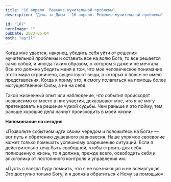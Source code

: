 ```yaml
---
title: "16 апреля. Решение мучительной проблемы"
description: "День за Днем - 16 апреля. Решение мучительной проблемы"

id: "107"
heroImage: ""
pubDate: 2023-05-04
moth: "april"
---
```


Когда мне удается, наконец, убедить себя уйти от решения мучительной проблемы
и оставить все на волю Бога, то все решается само собой, и иногда таким
образом, о котором я даже и не мечтала. Все это должно убедить меня в том, что
мое человеческое понимание этого мира ограничено, существуют вещи, о которых я
вовсе не имею представления. Когда я приму это, я смогу полагаться на помощь
более могущественной Силы, а не на себя.

Такой жизненный опыт или наблюдение, что события происходят независимо от
моего в них участия, доказывают мне, что я не могу претендовать на решение
чужой судьбы. Чем раньше я это пойму, тем раньше хорошие дела начнут
происходить в моей жизни.

**Напоминание на сегодня**

«Позвольте событиям идти своим чередом и положитесь на Бога» — вот путь к
обретению душевного равновесия. Наше упрямое своеволие может только помешать
успешному разрешению ситуаций. Если я действительно хочу быть свободной, чтобы
строить для себя полноценную жизнь, то я должна, прежде всего, освободить себя
и алкоголика от постоянного контроля и управления им.

«Пусть я всегда буду помнить, что я не всезнающая и не всемогущая. Это
доступно только Богу, и я должна обратиться к Нему за помощью».
